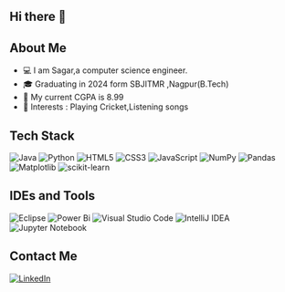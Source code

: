 ## Hi there 👋



## About Me 

- 💻 I am Sagar,a computer science engineer.
- 🎓 Graduating in 2024 form SBJITMR ,Nagpur(B.Tech)  
- 📌 My current CGPA is 8.99
- 💞 Interests : Playing Cricket,Listening songs

  

## Tech Stack
![Java](https://img.shields.io/badge/java-%23ED8B00.svg?style=for-the-badge&logo=openjdk&logoColor=white)
![Python](https://img.shields.io/badge/python-3670A0?style=for-the-badge&logo=python&logoColor=ffdd54)
![HTML5](https://img.shields.io/badge/html5-%23E34F26.svg?style=for-the-badge&logo=html5&logoColor=white)
![CSS3](https://img.shields.io/badge/css3-%231572B6.svg?style=for-the-badge&logo=css3&logoColor=white)
![JavaScript](https://img.shields.io/badge/javascript-%23323330.svg?style=for-the-badge&logo=javascript&logoColor=%23F7DF1E)
![NumPy](https://img.shields.io/badge/numpy-%23013243.svg?style=for-the-badge&logo=numpy&logoColor=white)
![Pandas](https://img.shields.io/badge/pandas-%23150458.svg?style=for-the-badge&logo=pandas&logoColor=white)
![Matplotlib](https://img.shields.io/badge/Matplotlib-%23ffffff.svg?style=for-the-badge&logo=Matplotlib&logoColor=black)
![scikit-learn](https://img.shields.io/badge/scikit--learn-%23F7931E.svg?style=for-the-badge&logo=scikit-learn&logoColor=white)



## IDEs and Tools

![Eclipse](https://img.shields.io/badge/Eclipse-FE7A16.svg?style=for-the-badge&logo=Eclipse&logoColor=white)
![Power Bi](https://img.shields.io/badge/power_bi-F2C811?style=for-the-badge&logo=powerbi&logoColor=black)
![Visual Studio Code](https://img.shields.io/badge/Visual%20Studio%20Code-0078d7.svg?style=for-the-badge&logo=visual-studio-code&logoColor=white)
![IntelliJ IDEA](https://img.shields.io/badge/IntelliJIDEA-000000.svg?style=for-the-badge&logo=intellij-idea&logoColor=white)
	![Jupyter Notebook](https://img.shields.io/badge/jupyter-%23FA0F00.svg?style=for-the-badge&logo=jupyter&logoColor=white)



## Contact Me
[ ![LinkedIn](https://img.shields.io/badge/linkedin-%230077B5.svg?style=for-the-badge&logo=linkedin&logoColor=white)](https://www.linkedin.com/in/sagar-kumbhalkar)
